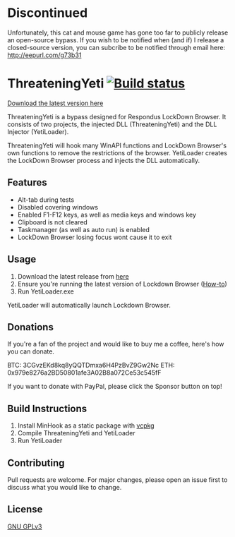 # Discontinued

Unfortunately, this cat and mouse game has gone too far to publicly release an open-source bypass. If you wish to be notified when (and if) I release a closed-source version, you can subcribe to be notified through email here: http://eepurl.com/g73b31

# ThreateningYeti [![Build status](https://ci.appveyor.com/api/projects/status/l27pfn6pfyf07b0v?svg=true)](https://ci.appveyor.com/project/sup3rvis0r/threateningyeti)

[Download the latest version here](https://github.com/melotic/ThreateningYeti/releases)

ThreateningYeti is a bypass designed for Respondus LockDown Browser. It consists of two projects, the injected DLL (ThreateningYeti) and the DLL Injector (YetiLoader).

ThreateningYeti will hook many WinAPI functions and LockDown Browser's own functions to remove the restrictions of the browser. YetiLoader creates the LockDown Browser process and injects the DLL automatically.

## Features
- Alt-tab during tests
- Disabled covering windows
- Enabled F1-F12 keys, as well as media keys and windows key
- Clipboard is not cleared
- Taskmanager (as well as auto run) is enabled
- LockDown Browser losing focus wont cause it to exit

## Usage

1. Download the latest release from [here](https://github.com/melotic/ThreateningYeti/releases/download/1.1/Release.zip)
2. Ensure you're running the latest version of Lockdown Browser ([How-to](https://support.respondus.com/support/index.php?/Knowledgebase/Article/View/326/0/how-to-update-lockdown-browser))
3. Run YetiLoader.exe

YetiLoader will automatically launch Lockdown Browser.

## Donations
If you're a fan of the project and would like to buy me a coffee, here's how you can donate.

BTC: 3CGvzEKd8kq8yQQTDmxa6H4PzBvZ9Gw2Nc
ETH: 0x979e8276a2BD50801afe3A02B8a072Ce53c545fF

If you want to donate with PayPal, please click the Sponsor button on top!

## Build Instructions

1. Install MinHook as a static package with [vcpkg](https://github.com/microsoft/vcpkg "vcpkg")
2. Compile ThreateningYeti and YetiLoader
3. Run YetiLoader

## Contributing
Pull requests are welcome. For major changes, please open an issue first to discuss what you would like to change.


## License
[GNU GPLv3](https://choosealicense.com/licenses/gpl-3.0/)
